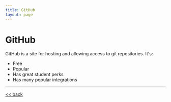 ```yaml
---
title: GitHub
layout: page
---
```


# GitHub

GitHub is a site for hosting and allowing access to git repositories.  It's:
 * Free
 * Popular
 * Has great student perks
 * Has many popular integrations
___
[<< back](https://fcooper8472.github.io/software_best_practices/#outline)
